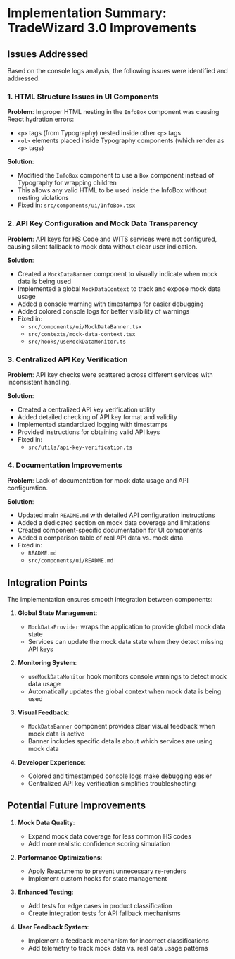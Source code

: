 # Implementation Summary: TradeWizard 3.0 Improvements

## Issues Addressed

Based on the console logs analysis, the following issues were identified and addressed:

### 1. HTML Structure Issues in UI Components

**Problem**: Improper HTML nesting in the `InfoBox` component was causing React hydration errors:
- `<p>` tags (from Typography) nested inside other `<p>` tags
- `<ol>` elements placed inside Typography components (which render as `<p>` tags)

**Solution**:
- Modified the `InfoBox` component to use a `Box` component instead of Typography for wrapping children
- This allows any valid HTML to be used inside the InfoBox without nesting violations
- Fixed in: `src/components/ui/InfoBox.tsx`

### 2. API Key Configuration and Mock Data Transparency

**Problem**: API keys for HS Code and WITS services were not configured, causing silent fallback to mock data without clear user indication.

**Solution**:
- Created a `MockDataBanner` component to visually indicate when mock data is being used
- Implemented a global `MockDataContext` to track and expose mock data usage
- Added a console warning with timestamps for easier debugging
- Added colored console logs for better visibility of warnings
- Fixed in:
  - `src/components/ui/MockDataBanner.tsx`
  - `src/contexts/mock-data-context.tsx`
  - `src/hooks/useMockDataMonitor.ts`

### 3. Centralized API Key Verification

**Problem**: API key checks were scattered across different services with inconsistent handling.

**Solution**:
- Created a centralized API key verification utility
- Added detailed checking of API key format and validity
- Implemented standardized logging with timestamps
- Provided instructions for obtaining valid API keys
- Fixed in:
  - `src/utils/api-key-verification.ts`

### 4. Documentation Improvements

**Problem**: Lack of documentation for mock data usage and API configuration.

**Solution**:
- Updated main `README.md` with detailed API configuration instructions
- Added a dedicated section on mock data coverage and limitations
- Created component-specific documentation for UI components
- Added a comparison table of real API data vs. mock data
- Fixed in:
  - `README.md`
  - `src/components/ui/README.md`

## Integration Points

The implementation ensures smooth integration between components:

1. **Global State Management**:
   - `MockDataProvider` wraps the application to provide global mock data state
   - Services can update the mock data state when they detect missing API keys

2. **Monitoring System**:
   - `useMockDataMonitor` hook monitors console warnings to detect mock data usage
   - Automatically updates the global context when mock data is being used

3. **Visual Feedback**:
   - `MockDataBanner` component provides clear visual feedback when mock data is active
   - Banner includes specific details about which services are using mock data

4. **Developer Experience**:
   - Colored and timestamped console logs make debugging easier
   - Centralized API key verification simplifies troubleshooting

## Potential Future Improvements

1. **Mock Data Quality**:
   - Expand mock data coverage for less common HS codes
   - Add more realistic confidence scoring simulation

2. **Performance Optimizations**:
   - Apply React.memo to prevent unnecessary re-renders
   - Implement custom hooks for state management

3. **Enhanced Testing**:
   - Add tests for edge cases in product classification
   - Create integration tests for API fallback mechanisms

4. **User Feedback System**:
   - Implement a feedback mechanism for incorrect classifications
   - Add telemetry to track mock data vs. real data usage patterns 